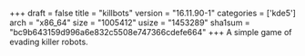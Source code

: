+++
draft = false
title = "killbots"
version = "16.11.90-1"
categories = ['kde5']
arch = "x86_64"
size = "1005412"
usize = "1453289"
sha1sum = "bc9b643159d996a6e832c5508e747366cdefe664"
+++
A simple game of evading killer robots.